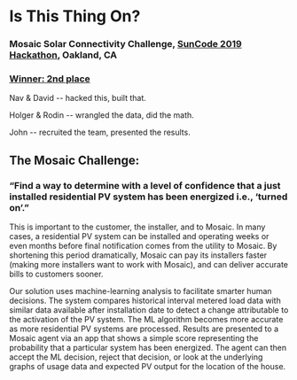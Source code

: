 # Is This Thing On?
### Mosaic Solar Connectivity Challenge, [SunCode 2019 Hackathon](https://suncode2019.devpost.com/), Oakland, CA
### [Winner: 2nd place](https://devpost.com/software/isthisthingon)

Nav & David -- hacked this, built that.

Holger & Rodin -- wrangled the data, did the math.

John -- recruited the team, presented the results.

## The Mosaic Challenge:
### “Find a way to determine with a level of confidence that a just installed residential PV system has been energized i.e., ‘turned on’.”

This is important to the customer, the installer, and to Mosaic. In many cases, a residential PV system can be installed and operating weeks or even months before final notification comes from the utility to Mosaic. By shortening this period dramatically, Mosaic can pay its installers faster (making more installers want to work with Mosaic), and can deliver accurate bills to customers sooner.

Our solution uses machine-learning analysis to facilitate smarter human decisions. The system compares historical interval metered load data with similar data available after installation date to detect a change attributable to the activation of the PV system. The ML algorithm becomes more accurate as more residential PV systems are processed.
Results are presented to a Mosaic agent via an app that shows a simple score representing the probability that a particular system has been energized. The agent can then accept the ML decision, reject that decision, or look at the underlying graphs of usage data and expected PV output for the location of the house.
